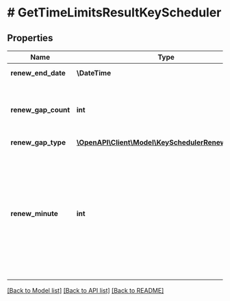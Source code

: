 # # GetTimeLimitsResultKeyScheduler

## Properties

Name | Type | Description | Notes
------------ | ------------- | ------------- | -------------
**renew_end_date** | **\DateTime** | When renewing ends | [optional]
**renew_gap_count** | **int** | Gap in days/weeks before key is renewed. (depending on RenewGapType) | [optional]
**renew_gap_type** | [**\OpenAPI\Client\Model\KeySchedulerRenewGapType**](KeySchedulerRenewGapType.md) |  | [optional]
**renew_minute** | **int** | How long before key&#39;s expiration it is renewed. Time is in minutes. For example if value is 120, new programming packet is made about 2 hours before expiration. Minimum is 70 minutes. | [optional]

[[Back to Model list]](../../README.md#models) [[Back to API list]](../../README.md#endpoints) [[Back to README]](../../README.md)
